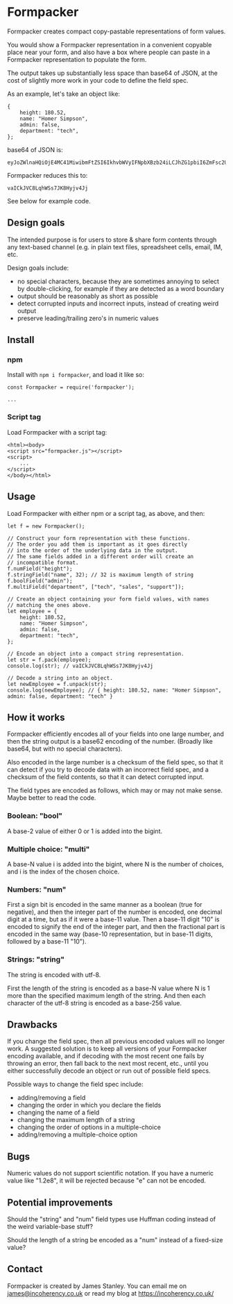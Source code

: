 # Formpacker

Formpacker creates compact copy-pastable representations of form values.

You would show a Formpacker representation in a convenient copyable place near your form, and also have a box
where people can paste in a Formpacker representation to populate the form.

The output takes up substantially less space than base64 of JSON, at the cost of slightly more work in your
code to define the field spec.

As an example, let's take an object like:

    {
        height: 180.52,
        name: "Homer Simpson",
        admin: false,
        department: "tech",
    };

base64 of JSON is:

    eyJoZWlnaHQiOjE4MC41MiwibmFtZSI6IkhvbWVyIFNpbXBzb24iLCJhZG1pbiI6ZmFsc2UsImRlcGFydG1lbnQiOiJ0ZWNoIn0=

Formpacker reduces this to:

    vaICkJVC8LqhWSs7JK8Hyjv4Jj

See below for example code.

## Design goals

The intended purpose is for users to store & share form contents through any text-based channel (e.g.
in plain text files, spreadsheet cells, email, IM, etc.

Design goals include:

 * no special characters, because they are sometimes annoying to select by double-clicking, for example if they are detected as a word boundary
 * output should be reasonably as short as possible
 * detect corrupted inputs and incorrect inputs, instead of creating weird output
 * preserve leading/trailing zero's in numeric values

## Install

### npm

Install with `npm i formpacker`, and load it like so:

    const Formpacker = require('formpacker'); 
    
    ...

### Script tag

Load Formpacker with a script tag:

    <html><body>
    <script src="formpacker.js"></script>
    <script>
        ...
    </script>
    </body></html>

## Usage

Load Formpacker with either npm or a script tag, as above,
and then:

    let f = new Formpacker();

    // Construct your form representation with these functions.
    // The order you add them is important as it goes directly
    // into the order of the underlying data in the output.
    // The same fields added in a different order will create an
    // incompatible format.
    f.numField("height");
    f.stringField("name", 32); // 32 is maximum length of string
    f.boolField("admin");
    f.multiField("department", ["tech", "sales", "support"]);

    // Create an object containing your form field values, with names
    // matching the ones above.
    let employee = {
        height: 180.52,
        name: "Homer Simpson",
        admin: false,
        department: "tech",
    };

    // Encode an object into a compact string representation.
    let str = f.pack(employee);
    console.log(str); // vaICkJVC8LqhWSs7JK8Hyjv4Jj

    // Decode a string into an object.
    let newEmployee = f.unpack(str);
    console.log(newEmployee); // { height: 180.52, name: "Homer Simpson", admin: false, department: "tech" }

## How it works

Formpacker efficiently encodes all of your fields into one large number, and then the string output is
a base62 encoding of the number. (Broadly like base64, but with no special characters).

Also encoded in the large number is a checksum of the field spec, so that it can detect if you try to decode data
with an incorrect field spec, and a checksum of the field contents, so that it can detect corrupted input.

The field types are encoded as follows, which may or may not make sense. Maybe better to read the code.

### Boolean: "bool"

A base-2 value of either 0 or 1 is added into the bigint.

### Multiple choice: "multi"

A base-N value i is added into the bigint, where N is the number of choices,
and i is the index of the chosen choice.

### Numbers: "num"

First a sign bit is encoded in the same manner as a boolean (true for negative),
and then the integer part of the number is encoded, one decimal digit at a time, but as if it were a base-11 value.
Then a base-11 digit "10" is encoded to signify the end of the integer part, and then the fractional part
is encoded in the same way (base-10 representation, but in base-11 digits, followed by a base-11 "10").

### Strings: "string"

The string is encoded with utf-8.

First the length of the string is encoded as a base-N value where N is 1 more than the specified
maximum length of the string. And then each character of the utf-8 string is encoded as a base-256
value.

## Drawbacks

If you change the field spec, then all previous encoded values will no longer work. A suggested solution
is to keep all versions of your Formpacker encoding available, and if decoding with the most recent one fails
by throwing an error, then fall back to the next most recent, etc., until you either successfully decode an object
or run out of possible field specs.

Possible ways to change the field spec include:

 * adding/removing a field
 * changing the order in which you declare the fields
 * changing the name of a field
 * changing the maximum length of a string
 * changing the order of options in a multiple-choice
 * adding/removing a multiple-choice option

## Bugs

Numeric values do not support scientific notation. If you have a numeric value like "1.2e8", it will be
rejected because "e" can not be encoded.

## Potential improvements

Should the "string" and "num" field types use Huffman coding instead of the weird variable-base stuff?

Should the length of a string be encoded as a "num" instead of a fixed-size value?

## Contact

Formpacker is created by James Stanley. You can email me on james@incoherency.co.uk or read my blog at https://incoherency.co.uk/
